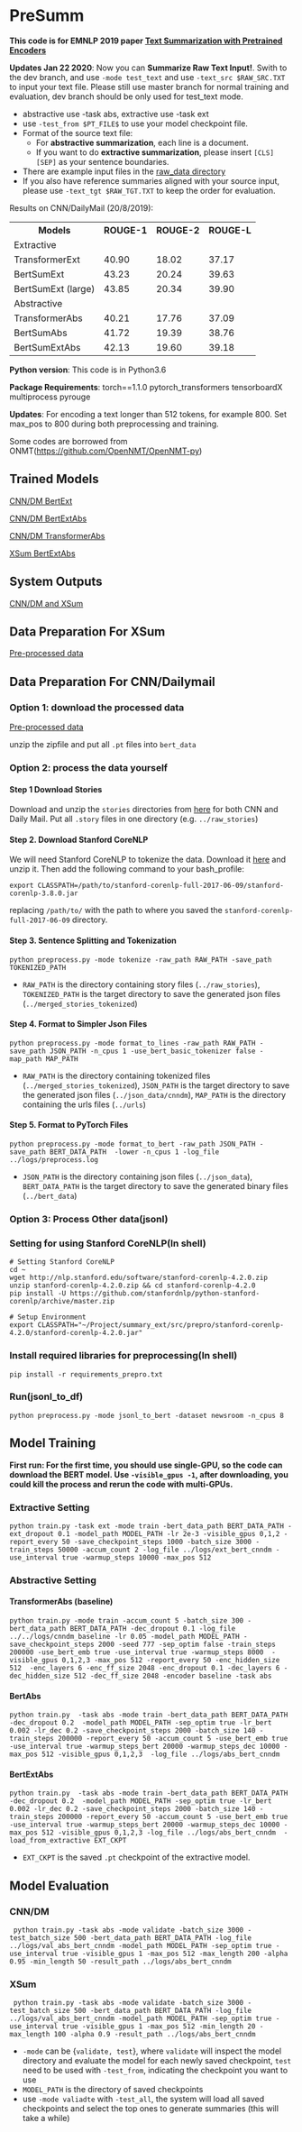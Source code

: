 # PreSumm

**This code is for EMNLP 2019 paper [Text Summarization with Pretrained Encoders](https://arxiv.org/abs/1908.08345)**

**Updates Jan 22 2020**: Now you can **Summarize Raw Text Input!**. Swith to the dev branch, and use `-mode test_text` and use `-text_src $RAW_SRC.TXT` to input your text file. Please still use master branch for normal training and evaluation, dev branch should be only used for test_text mode.
* abstractive use -task abs, extractive use -task ext
* use `-test_from $PT_FILE$` to use your model checkpoint file.
* Format of the source text file:
  * For **abstractive summarization**, each line is a document.
  * If you want to do **extractive summarization**, please insert ` [CLS] [SEP] ` as your sentence boundaries.
* There are example input files in the [raw_data directory](https://github.com/nlpyang/PreSumm/tree/dev/raw_data)
* If you also have reference summaries aligned with your source input, please use `-text_tgt $RAW_TGT.TXT` to keep the order for evaluation.


Results on CNN/DailyMail (20/8/2019):


<table class="tg">
  <tr>
    <th class="tg-0pky">Models</th>
    <th class="tg-0pky">ROUGE-1</th>
    <th class="tg-0pky">ROUGE-2</th>
    <th class="tg-0pky">ROUGE-L</th>
  </tr>
  <tr>
    <td class="tg-c3ow" colspan="4">Extractive</td>
  </tr>
  <tr>
    <td class="tg-0pky">TransformerExt</td>
    <td class="tg-0pky">40.90</td>
    <td class="tg-0pky">18.02</td>
    <td class="tg-0pky">37.17</td>
  </tr>
  <tr>
    <td class="tg-0pky">BertSumExt</td>
    <td class="tg-0pky">43.23</td>
    <td class="tg-0pky">20.24</td>
    <td class="tg-0pky">39.63</td>
  </tr>
  <tr>
    <td class="tg-0pky">BertSumExt (large)</td>
    <td class="tg-0pky">43.85</td>
    <td class="tg-0pky">20.34</td>
    <td class="tg-0pky">39.90</td>
  </tr>
  <tr>
    <td class="tg-baqh" colspan="4">Abstractive</td>
  </tr>
  <tr>
    <td class="tg-0lax">TransformerAbs</td>
    <td class="tg-0lax">40.21</td>
    <td class="tg-0lax">17.76</td>
    <td class="tg-0lax">37.09</td>
  </tr>
  <tr>
    <td class="tg-0lax">BertSumAbs</td>
    <td class="tg-0lax">41.72</td>
    <td class="tg-0lax">19.39</td>
    <td class="tg-0lax">38.76</td>
  </tr>
  <tr>
    <td class="tg-0lax">BertSumExtAbs</td>
    <td class="tg-0lax">42.13</td>
    <td class="tg-0lax">19.60</td>
    <td class="tg-0lax">39.18</td>
  </tr>
</table>

**Python version**: This code is in Python3.6

**Package Requirements**: torch==1.1.0 pytorch_transformers tensorboardX multiprocess pyrouge



**Updates**: For encoding a text longer than 512 tokens, for example 800. Set max_pos to 800 during both preprocessing and training.


Some codes are borrowed from ONMT(https://github.com/OpenNMT/OpenNMT-py)

## Trained Models
[CNN/DM BertExt](https://drive.google.com/open?id=1kKWoV0QCbeIuFt85beQgJ4v0lujaXobJ)

[CNN/DM BertExtAbs](https://drive.google.com/open?id=1-IKVCtc4Q-BdZpjXc4s70_fRsWnjtYLr)

[CNN/DM TransformerAbs](https://drive.google.com/open?id=1yLCqT__ilQ3mf5YUUCw9-UToesX5Roxy)

[XSum BertExtAbs](https://drive.google.com/open?id=1H50fClyTkNprWJNh10HWdGEdDdQIkzsI)

## System Outputs

[CNN/DM and XSum](https://drive.google.com/file/d/1kYA384UEAQkvmZ-yWZAfxw7htCbCwFzC) 

## Data Preparation For XSum
[Pre-processed data](https://drive.google.com/open?id=1BWBN1coTWGBqrWoOfRc5dhojPHhatbYs)


## Data Preparation For CNN/Dailymail
### Option 1: download the processed data

[Pre-processed data](https://drive.google.com/open?id=1DN7ClZCCXsk2KegmC6t4ClBwtAf5galI)

unzip the zipfile and put all `.pt` files into `bert_data`

### Option 2: process the data yourself

#### Step 1 Download Stories
Download and unzip the `stories` directories from [here](http://cs.nyu.edu/~kcho/DMQA/) for both CNN and Daily Mail. Put all  `.story` files in one directory (e.g. `../raw_stories`)

####  Step 2. Download Stanford CoreNLP
We will need Stanford CoreNLP to tokenize the data. Download it [here](https://stanfordnlp.github.io/CoreNLP/) and unzip it. Then add the following command to your bash_profile:
```
export CLASSPATH=/path/to/stanford-corenlp-full-2017-06-09/stanford-corenlp-3.8.0.jar
```
replacing `/path/to/` with the path to where you saved the `stanford-corenlp-full-2017-06-09` directory. 

####  Step 3. Sentence Splitting and Tokenization

```
python preprocess.py -mode tokenize -raw_path RAW_PATH -save_path TOKENIZED_PATH
```

* `RAW_PATH` is the directory containing story files (`../raw_stories`), `TOKENIZED_PATH` is the target directory to save the generated json files (`../merged_stories_tokenized`)


####  Step 4. Format to Simpler Json Files
 
```
python preprocess.py -mode format_to_lines -raw_path RAW_PATH -save_path JSON_PATH -n_cpus 1 -use_bert_basic_tokenizer false -map_path MAP_PATH
```

* `RAW_PATH` is the directory containing tokenized files (`../merged_stories_tokenized`), `JSON_PATH` is the target directory to save the generated json files (`../json_data/cnndm`), `MAP_PATH` is the  directory containing the urls files (`../urls`)

####  Step 5. Format to PyTorch Files
```
python preprocess.py -mode format_to_bert -raw_path JSON_PATH -save_path BERT_DATA_PATH  -lower -n_cpus 1 -log_file ../logs/preprocess.log
```

* `JSON_PATH` is the directory containing json files (`../json_data`), `BERT_DATA_PATH` is the target directory to save the generated binary files (`../bert_data`)

### Option 3: Process Other data(jsonl)

### Setting for using Stanford CoreNLP(In shell)
```
# Setting Stanford CoreNLP
cd ~
wget http://nlp.stanford.edu/software/stanford-corenlp-4.2.0.zip
unzip stanford-corenlp-4.2.0.zip && cd stanford-corenlp-4.2.0
pip install -U https://github.com/stanfordnlp/python-stanford-corenlp/archive/master.zip

# Setup Environment
export CLASSPATH="~/Project/summary_ext/src/prepro/stanford-corenlp-4.2.0/stanford-corenlp-4.2.0.jar"

```

### Install required libraries for preprocessing(In shell)
```
pip install -r requirements_prepro.txt
```

### Run(jsonl_to_df)
```
python preprocess.py -mode jsonl_to_bert -dataset newsroom -n_cpus 8
```

## Model Training

**First run: For the first time, you should use single-GPU, so the code can download the BERT model. Use ``-visible_gpus -1``, after downloading, you could kill the process and rerun the code with multi-GPUs.**

### Extractive Setting

```
python train.py -task ext -mode train -bert_data_path BERT_DATA_PATH -ext_dropout 0.1 -model_path MODEL_PATH -lr 2e-3 -visible_gpus 0,1,2 -report_every 50 -save_checkpoint_steps 1000 -batch_size 3000 -train_steps 50000 -accum_count 2 -log_file ../logs/ext_bert_cnndm -use_interval true -warmup_steps 10000 -max_pos 512
```

### Abstractive Setting

#### TransformerAbs (baseline)
```
python train.py -mode train -accum_count 5 -batch_size 300 -bert_data_path BERT_DATA_PATH -dec_dropout 0.1 -log_file ../../logs/cnndm_baseline -lr 0.05 -model_path MODEL_PATH -save_checkpoint_steps 2000 -seed 777 -sep_optim false -train_steps 200000 -use_bert_emb true -use_interval true -warmup_steps 8000  -visible_gpus 0,1,2,3 -max_pos 512 -report_every 50 -enc_hidden_size 512  -enc_layers 6 -enc_ff_size 2048 -enc_dropout 0.1 -dec_layers 6 -dec_hidden_size 512 -dec_ff_size 2048 -encoder baseline -task abs
```
#### BertAbs
```
python train.py  -task abs -mode train -bert_data_path BERT_DATA_PATH -dec_dropout 0.2  -model_path MODEL_PATH -sep_optim true -lr_bert 0.002 -lr_dec 0.2 -save_checkpoint_steps 2000 -batch_size 140 -train_steps 200000 -report_every 50 -accum_count 5 -use_bert_emb true -use_interval true -warmup_steps_bert 20000 -warmup_steps_dec 10000 -max_pos 512 -visible_gpus 0,1,2,3  -log_file ../logs/abs_bert_cnndm
```
#### BertExtAbs
```
python train.py  -task abs -mode train -bert_data_path BERT_DATA_PATH -dec_dropout 0.2  -model_path MODEL_PATH -sep_optim true -lr_bert 0.002 -lr_dec 0.2 -save_checkpoint_steps 2000 -batch_size 140 -train_steps 200000 -report_every 50 -accum_count 5 -use_bert_emb true -use_interval true -warmup_steps_bert 20000 -warmup_steps_dec 10000 -max_pos 512 -visible_gpus 0,1,2,3 -log_file ../logs/abs_bert_cnndm  -load_from_extractive EXT_CKPT   
```
* `EXT_CKPT` is the saved `.pt` checkpoint of the extractive model.




## Model Evaluation
### CNN/DM
```
 python train.py -task abs -mode validate -batch_size 3000 -test_batch_size 500 -bert_data_path BERT_DATA_PATH -log_file ../logs/val_abs_bert_cnndm -model_path MODEL_PATH -sep_optim true -use_interval true -visible_gpus 1 -max_pos 512 -max_length 200 -alpha 0.95 -min_length 50 -result_path ../logs/abs_bert_cnndm 
```
### XSum
```
 python train.py -task abs -mode validate -batch_size 3000 -test_batch_size 500 -bert_data_path BERT_DATA_PATH -log_file ../logs/val_abs_bert_cnndm -model_path MODEL_PATH -sep_optim true -use_interval true -visible_gpus 1 -max_pos 512 -min_length 20 -max_length 100 -alpha 0.9 -result_path ../logs/abs_bert_cnndm 
```
* `-mode` can be {`validate, test`}, where `validate` will inspect the model directory and evaluate the model for each newly saved checkpoint, `test` need to be used with `-test_from`, indicating the checkpoint you want to use
* `MODEL_PATH` is the directory of saved checkpoints
* use `-mode valiadte` with `-test_all`, the system will load all saved checkpoints and select the top ones to generate summaries (this will take a while)

